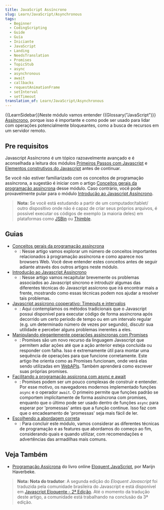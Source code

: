 ```yaml
---
title: JavaScript Assíncrono
slug: Learn/JavaScript/Asynchronous
tags:
  - Beginner
  - CodingScripting
  - Guide
  - Guía
  - Iniciante
  - JavaScript
  - Landing
  - NeedsTranslation
  - Promises
  - TopicStub
  - async
  - asynchronous
  - await
  - callbacks
  - requestAnimationFrame
  - setInterval
  - setTimeout
translation_of: Learn/JavaScript/Asynchronous
---
```

{{LearnSidebar}}Neste módulo vamos entender {{Glossary("JavaScript")}} [Assíncrono](/pt-BR/docs/Glossario/Assincrono), porque isso é importante e como pode ser usado para lidar com operações potencialmente bloqueantes, como a busca de recursos em um servidor remoto.

## Pre requisitos

Javascript Assíncrono é um tópico razoavelmente avançado e é aconselhada a leitura dos módulos [Primeiros Passos com Javascript](/pt-BR/docs/Learn/JavaScript/First_steps) e [Elementos construtivos do Javascript](/pt-BR/docs/Aprender/JavaScript/Elementos_construtivos) antes de continuar.

Se você não estiver familiarizado com os conceitos de programação assíncrona, a sugestão é iniciar com o artigo [Conceitos gerais da programação assíncrona](/pt-BR/docs/Learn/JavaScript/Asynchronous/Conceitos) desse módulo. Caso contrário, você pode provavelmente pular para o módulo [Introdução ao Javascript Assíncrono](/pt-BR/docs/Learn/JavaScript/Asynchronous/Introdu%C3%A7%C3%A3o).

> **Nota:** Se você está estudando a partir de um computador/tablet/ outro dispositivo onde não é capaz de criar seus próprios arquivos, é possível executar os códigos de exemplo (a maioria deles) em plataformas como [JSBin](https://jsbin.com/) ou [Thimble](https://thimble.mozilla.org/).

## Guias

- [Conceitos gerais da programação assíncrona](/pt-BR/docs/Learn/JavaScript/Asynchronous/Conceitos)
  - : Nesse artigo vamos explorar um número de conceitos importantes relacionados à programação assíncrona e como aparece nos browsers Web. Você deve entender estes conceitos antes de seguir adiante através dos outros artigos neste módulo.
- [Introdução ao Javascript Assíncrono](/pt-BR/docs/Learn/JavaScript/Asynchronous/Introdu%C3%A7%C3%A3o)
  - : Nesse artigo vamos recapitular brevemente os problemas associados ao Javascript síncrono e introduzir algumas das diferentes técnicas do Javascript assícrono que irá encontrar mais a frente, mostrando como essas técnicas podem nos ajudar a resolver tais problemas.
- [Javascript assícrono cooperativo: Timeouts e intervalos](/pt-BR/docs/Learn/JavaScript/Asynchronous/Timeouts_and_intervals)
  - : Aqui contemplamos os métodos tradicionais que o Javascript possui disponível para executar código de forma assíncrona após decorrido um certo periodo de tempo ou em um intervalo regular (e.g. um determinado número de vezes por segundo), discutir sua utilidade e perceber alguns problemas inerentes a eles.
- [Manipulando elegantemente operações assíncronas com Promises](/pt-BR/docs/Learn/JavaScript/Asynchronous/Promises)
  - : Promises são um novo recurso da linguagem Javascript que permitem adiar ações até que a ação anterior esteja concluída ou responder com falha. Isso é extremamente útil para montar uma sequência de operações para que funcione corretamente. Este artigo lhe orienta como as Promises funcionam, onde verá elas sendo utilizadas em [WebAPIs](/pt-BR/docs/WebAPI). Também aprenderá como escrever suas próprias promises.
- [Facilitando a programação assícrona com async e await](/pt-BR/docs/Learn/JavaScript/Asynchronous/Async_await)
  - : Promises podem ser um pouco complexas de construir e entender. Por esse motivo, os navegadores modernos implementado funções `async` e o operador `await`. O primeiro permite que funções padrão se comportem implicitamente de forma assíncrona com promises, enquanto que o último pode ser usado dentro de funções `async` para esperar por 'promessas' antes que a função continue. Isso faz com que o encadeamento de 'promessas' seja mais fácil de ler.
- [Escolhendo a abordagem correta](/pt-BR/docs/Learn/JavaScript/Asynchronous/Escolhendo_abordagem_correta)
  - : Para concluir este módulo, vamos considerar as diferentes técnicas de programação e as features que abordamos do começo ao fim, considerando quais e quando utilizar, com recomendações e advertências das armadilhas mais comuns.

## Veja Também

- [Programação Assícrona](https://eloquentjavascript.net/11_async.html) do livro online [Eloquent JavaScript](https://eloquentjavascript.net/), por Marijn Haverbeke.

> **Nota:** **Nota do tradutor**: A segunda edição do _Eloquent Javascript_ foi traduzida pela comunidade brasileira do Javascript e está disponível em [Javascript Eloquente - 2ª Edição](https://github.com/braziljs/eloquente-javascript). Até o momento da tradução deste artigo, a comunidade está trabalhando na conclusão da 3ª edição.
